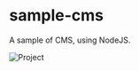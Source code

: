 # sample-cms
A sample of CMS, using NodeJS.

![Project](/1950195/sample-cms/master/public/images/project.jpg)
